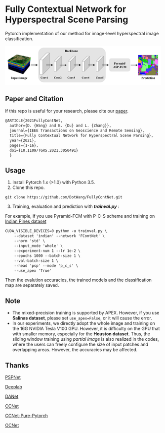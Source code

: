 # Fully Contextual Network for Hyperspectral Scene Parsing
Pytorch implementation of our method for image-level hyperspectral image classification.

![network](https://github.com/DotWang/FullyContNet/blob/main/model.PNG)

## Paper and Citation

If this repo is useful for your research, please cite our [paper](https://doi.org/10.1109/TGRS.2021.3050491).

```
@ARTICLE{2021FullyContNet,
  author={D. {Wang} and B. {Du} and L. {Zhang}},
  journal={IEEE Transactions on Geoscience and Remote Sensing}, 
  title={Fully Contextual Network for Hyperspectral Scene Parsing}, 
  year={2021},
  pages={1-16},
  doi={10.1109/TGRS.2021.3050491}
  }
```

## Usage
1. Install Pytorch 1.x (>1.0) with Python 3.5.
2. Clone this repo.
```
git clone https://github.com/DotWang/FullyContNet.git
```
3. Training, evaluation and prediction with ***trainval.py*** :

For example, if you use Pyramid-FCM with P-C-S scheme and training on [Indian Pines dataset](http://www.ehu.eus/ccwintco/index.php/Hyperspectral_Remote_Sensing_Scenes)

```
CUDA_VISIBLE_DEVICES=0 python -u trainval.py \
    --dataset 'indian' --network 'FContNet' \
    --norm 'std' \
    --input_mode 'whole' \
    --experiment-num 1 --lr 1e-2 \
    --epochs 1000 --batch-size 1 \
    --val-batch-size 1 \
    --head 'psp' --mode 'p_c_s' \
    --use_apex 'True'
```
Then the evalution accuracies, the trained models and the classification map are separately saved.
## Note
- The mixed-precision training is supported by APEX. However, if you use **Salinas dataset**, please set `use_apex=False`, or it will cause the error.
- In our experiments, we directly adopt the whole image and training on the 16G NVIDIA Tesla V100 GPU. However, it is difficulty on the GPU that with smaller memory, especially for the **Houston dataset**. Thus, the sliding window training using *partial image* is also realized in the codes, where the users can freely configure the size of input patches and overlapping areas. However, the accuracies may be affected.
## Thanks
[PSPNet](https://github.com/hszhao/semseg)

[Deeplab](https://github.com/jfzhang95/pytorch-deeplab-xception)

[DANet](https://github.com/junfu1115/DANet)

[CCNet](https://github.com/speedinghzl/CCNet)

[CCNet-Pure-Pytorch](https://github.com/Serge-weihao/CCNet-Pure-Pytorch)

[OCNet](https://github.com/openseg-group/OCNet.pytorch)
